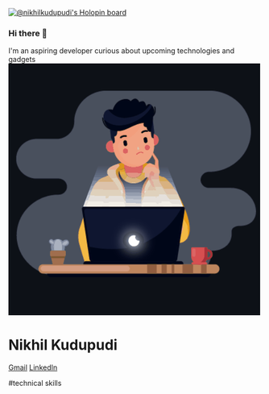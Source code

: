 [![@nikhilkudupudi's Holopin board](https://holopin.me/nikhilkudupudi)](https://holopin.io/@nikhilkudupudi)

### Hi there 👋 

 I'm an aspiring developer curious about upcoming technologies and gadgets  
 <img width=auto  alt="hlo" src="https://github.com/Nikhil-Kudupudi/Nikhil-Kudupudi/blob/main/deveintro.gif">
 
 # Nikhil Kudupudi 
 [Gmail](nikhilkudupudi@gmail.com)
 [LinkedIn](https://www.linkedin.com/in/kudupudi-nikhil-7aa0651b8/)
 
 #technical skills
 
  

 
 

